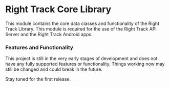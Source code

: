 Right Track Core Library
=======================

This module contains the core data classes and functionality 
of the Right Track Library.  This module is required for 
the use of the Right Track API Server and the Right 
Track Android apps.

### Features and Functionality

This project is still in the very early stages of 
development and does not have any fully supported 
features or functionality.  Things working now 
may still be changed and could break in the future.

Stay tuned for the first release.

